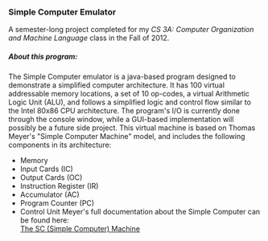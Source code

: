 ### Simple Computer Emulator

A semester-long project completed for my *CS 3A: Computer Organization and Machine Language* class in the Fall of 2012.

##### About this program:
The Simple Computer emulator is a java-based program designed to demonstrate a simplified computer architecture. It has 100 virtual addressable memory locations, a set of 10 op-codes, a virtual Arithmetic Logic Unit (ALU), and follows a simplified logic and control flow similar to the Intel 80x86 CPU architecture.  The program's I/O is currently done through the console window, while a GUI-based implementation will possibly be a future side project. This virtual machine is based on Thomas Meyer's "Simple Computer Machine" model, and includes the following components in its architecture:
* Memory
* Input Cards (IC)
* Output Cards (OC)
* Instruction Register (IR)
* Accumulator (AC)
* Program Counter (PC)
* Control Unit
Meyer's full documentation about the Simple Computer can be found here:  
[The SC (Simple Computer) Machine](www.davidspellman.com/CS3a/SimpleComputer/)



